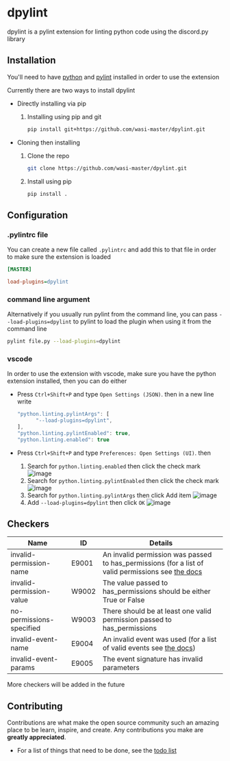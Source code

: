 # dpylint

dpylint is a pylint extension for linting python code using the discord.py library

## Installation

You'll need to have [python](https://www.python.org) and [pylint](https://www.pylint.org) installed in order to use the extension

Currently there are two ways to install dpylint

* Directly installing via pip
  1. Installing using pip and git

     ```sh
     pip install git+https://github.com/wasi-master/dpylint.git
     ```

* Cloning then installing
  1. Clone the repo

     ```sh
     git clone https://github.com/wasi-master/dpylint.git
     ```

  2. Install using pip

     ```sh
     pip install .
     ```

## Configuration

### **.pylintrc file**

You can create a new file called `.pylintrc` and add this to that file in order to make sure the extension is loaded

```ini
[MASTER]

load-plugins=dpylint
```

### **command line argument**

Alternatively if you usually run pylint from the command line, you can pass `--load-plugins=dpylint` to pylint to load the plugin when using it from the command line

```sh
pylint file.py --load-plugins=dpylint
```

### **vscode**

In order to use the extension with vscode, make sure you have the python extension installed, then you can do either

* Press `Ctrl+Shift+P` and type `Open Settings (JSON)`. then in a new line write

  ```js
  "python.linting.pylintArgs": [
        "--load-plugins=dpylint",
  ],
  "python.linting.pylintEnabled": true,
  "python.linting.enabled": true
  ```

* Press `Ctrl+Shift+P` and type `Preferences: Open Settings (UI)`. then
  1. Search for `python.linting.enabled` then click the check mark
    ![image](https://i.imgur.com/mVaOZz4.png)
  2. Search for `python.linting.pylintEnabled` then click the check mark
    ![image](https://i.imgur.com/cUJqdoQ.png)
  3. Search for `python.linting.pylintArgs` then click Add item
    ![image](https://i.imgur.com/Wj3ab9v.png)
  4. Add `--load-plugins=dpylint` then click `OK`
    ![image](https://i.imgur.com/xHzwwft.png)

## Checkers

| Name                             | ID             | Details        |
| -------------------------------- | -------------- | -------------- |
| invalid-permission-name          | E9001          | An invalid permission was passed to has_permissions (for a list of valid permissions see [the docs](https://discordpy.readthedocs.io/en/latest/api.html#discord.Permissions)|
| invalid-permission-value         | W9002          | The value passed to has_permissions should be either True or False|
| no-permissions-specified         | W9003          | There should be at least one valid permission passed to has_permissions
| invalid-event-name               | E9004          | An invalid event was used (for a list of valid events see [the docs](https://discordpy.readthedocs.io/en/latest/api.html#event-reference))
| invalid-event-params             | E9005          | The event signature has invalid parameters
More checkers will be added in the future

## Contributing

Contributions are what make the open source community such an amazing place to be learn, inspire, and create. Any contributions you make are **greatly appreciated**.

* For a list of things that need to be done, see the [todo list]([TODO_LIST.md](https://github.com/wasi-master/dpylint/blob/main/TODO_LIST.md))
